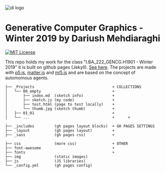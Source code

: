 ![di logo](https://raw.githubusercontent.com/digitalideation/ba_222_gencg_h1901/master/docs/assets/images/di-logo-small.jpg "di logo")

# Generative Computer Graphics - Winter 2019 by Dariush Mehdiaraghi

[![MIT License](https://img.shields.io/badge/license-MIT-blue.svg)](http://opensource.org/licenses/MIT)

This repo holds my work for the class "I.BA_222_GENCG.H1901 - Winter 2019" it is built on github pages (Jekyll). [See here](https://dariush-mehdiaraghi.github.io/ba_222_gencg_h1901_students/).
The projects are made with [p5.js](https://p5js.org/), [matter.js](https://brm.io/matter-js/) and [ml5.js](https://ml5js.org/) and are based on the concept of automomous agents.

```
├── _Projects                                   + COLLECTIONS
│   └── 00_empty                                +
│       ├── index.md  (sketch info)             +
│       ├── sketch.js (my code)                 +
│       ├── test.html (page to test locally)    +
│       └── thumb.jpg (sketch thumb)            +
│   ├── 01_01                                   +
│   └── ...                                     +      +

├── _includes         (gh pages layout blocks)  + GH PAGES SETTINGS
├── _layout           (gh pages layout)         +
├── _sass             (gh pages css)            +

├── css               (more css)                + OTHER
├── font-awesome                                +
├── fonts                                       +
├── img               (static images)
├── js                (JS libraries)
└── _config.yml       (gh pages config)
```
